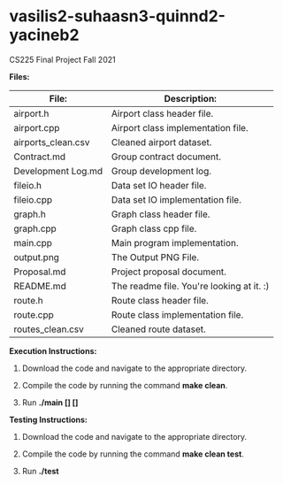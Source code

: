 # vasilis2-suhaasn3-quinnd2-yacineb2
CS225 Final Project Fall 2021

**Files:**

| File:              | Description:                              |
|--------------------|-------------------------------------------|
| airport.h          | Airport class header file.                |
| airport.cpp        | Airport class implementation file.        |
| airports_clean.csv | Cleaned airport dataset.                  |
| Contract.md        | Group contract document.                  |
| Development Log.md | Group development log.                    |
| fileio.h           | Data set IO header file.                  |
| fileio.cpp         | Data set IO implementation file.          |
| graph.h            | Graph class header file.                  |
| graph.cpp          | Graph class cpp file.                     |
| main.cpp           | Main program implementation.              |
| output.png         | The Output PNG File.                      |
| Proposal.md        | Project proposal document.                |
| README.md          | The readme file. You're looking at it. :) |
| route.h            | Route class header file.                  |
| route.cpp          | Route class implementation file.          |
| routes_clean.csv   | Cleaned route dataset.                    |


**Execution Instructions:**

1) Download the code and navigate to the appropriate directory.

2) Compile the code by running the command **make clean**.

3) Run **./main \[\] \[\]**

**Testing Instructions:**

1) Download the code and navigate to the appropriate directory.

2) Compile the code by running the command **make clean test**.

3) Run **./test**

